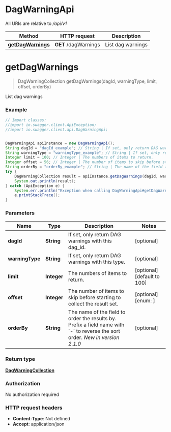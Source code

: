 # DagWarningApi

All URIs are relative to */api/v1*

| Method                                                | HTTP request         | Description       |
|-------------------------------------------------------|----------------------|-------------------|
| [**getDagWarnings**](DagWarningApi.md#getDagWarnings) | **GET** /dagWarnings | List dag warnings |

<a name="getDagWarnings"></a>
# **getDagWarnings**
> DagWarningCollection getDagWarnings(dagId, warningType, limit, offset, orderBy)

List dag warnings

### Example
```java
// Import classes:
//import io.swagger.client.ApiException;
//import io.swagger.client.api.DagWarningApi;


DagWarningApi apiInstance = new DagWarningApi();
String dagId = "dagId_example"; // String | If set, only return DAG warnings with this dag_id.
String warningType = "warningType_example"; // String | If set, only return DAG warnings with this type.
Integer limit = 100; // Integer | The numbers of items to return.
Integer offset = 56; // Integer | The number of items to skip before starting to collect the result set.
String orderBy = "orderBy_example"; // String | The name of the field to order the results by. Prefix a field name with `-` to reverse the sort order.  *New in version 2.1.0* 
try {
    DagWarningCollection result = apiInstance.getDagWarnings(dagId, warningType, limit, offset, orderBy);
    System.out.println(result);
} catch (ApiException e) {
    System.err.println("Exception when calling DagWarningApi#getDagWarnings");
    e.printStackTrace();
}
```

### Parameters

| Name            | Type        | Description                                                                                                                              | Notes                       |
|-----------------|-------------|------------------------------------------------------------------------------------------------------------------------------------------|-----------------------------|
| **dagId**       | **String**  | If set, only return DAG warnings with this dag_id.                                                                                       | [optional]                  |
| **warningType** | **String**  | If set, only return DAG warnings with this type.                                                                                         | [optional]                  |
| **limit**       | **Integer** | The numbers of items to return.                                                                                                          | [optional] [default to 100] |
| **offset**      | **Integer** | The number of items to skip before starting to collect the result set.                                                                   | [optional] [enum: ]         |
| **orderBy**     | **String**  | The name of the field to order the results by. Prefix a field name with &#x60;-&#x60; to reverse the sort order.  *New in version 2.1.0* | [optional]                  |

### Return type

[**DagWarningCollection**](DagWarningCollection.md)

### Authorization

No authorization required

### HTTP request headers

 - **Content-Type**: Not defined
 - **Accept**: application/json

